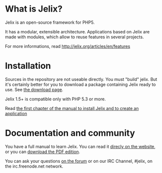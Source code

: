 What is Jelix?
==============

Jelix is an open-source framework for PHP5.

It has a modular, extensible architecture. Applications based on Jelix are made with modules,
which allow to reuse features in several projects.

For more informations, read http://jelix.org/articles/en/features

Installation
============

Sources in the repository are not useable directly. You must "build" jelix.
But it's certainly better for you to download a package containing Jelix ready to use.
See [the download page](http://jelix.org/articles/en/download).

Jelix 1.5+ is compatible only with PHP 5.3 or more.

Read [the first chapter of the manual to install Jelix and to create an application](http://docs.jelix.org/en/manual-1.5/getting-started)

Documentation and community
===========================


You have a full manual to learn Jelix. You can read it [direcly on the website](http://docs.jelix.org/en/manual-1.5),
or you can [download the PDF edition](http://download.jelix.org/jelix/documentation/en/manual-jelix-1.5.pdf).

You can ask your questions [on the forum](http://jelix.org/forums/forum/cat/2-english) or
on our IRC Channel, #jelix, on the irc.freenode.net network. 